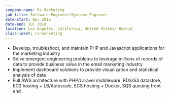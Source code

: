 ```yaml
---
company-name: Rx Marketing
job-title: Software Engineer/Systems Engineer
date-start: Nov 2016 
date-end: Jul 2018 
location: Los Angeles, California, United States/ Hybrid
class-ident: rx-marketing
---
```

* Develop, troubleshoot, and maintain PHP and Javascript applications for the marketing industry
* Solve emergent engineering problems to leverage millions of records of data to provide business value in the email marketing industry
* Implement dashboard solutions to provide visualization and statistical analysis of data
* Full AWS architecture with PHP/Laravel middleware. RDS/S3 datastore, EC2 hosting + LB/Autoscale, ECS hosting + Docker, SQS queuing front end